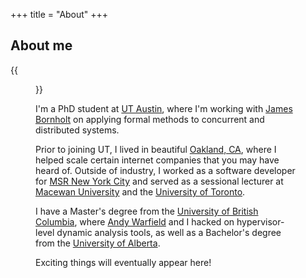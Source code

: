 +++
title = "About"
+++


## About me

{{<figure class="avatar" src="/~ntaylor/me.jpg" alt="">}}

I'm a PhD student at [UT Austin](https://www.cs.utexas.edu/), where I'm working
with [James Bornholt](https://cs.utexas.edu/~bornholt/) on applying formal
methods to concurrent and distributed systems.

Prior to joining UT, I lived in beautiful [Oakland,
CA](https://localwiki.org/oakland/), where I helped scale certain internet
companies that you may have heard of.  Outside of industry, I worked as a
software developer for [MSR New York
City](https://www.microsoft.com/en-us/research/theme/ai-for-systems/) and
served as a sessional lecturer at [Macewan
University](https://www.macewan.ca/academics/academic-departments/computer-science/)
and the [University of Toronto](https://web.cs.toronto.edu).

I have a Master's degree from the [University of British
Columbia](https://www.cs.ubc.ca/), where [Andy
Warfield](https://www.cs.ubc.ca/~andy/) and I hacked on hypervisor-level
dynamic analysis tools, as well as a Bachelor's degree from the [University of
Alberta](https://www.ualberta.ca/computing-science/index.html).

Exciting things will eventually appear here!

